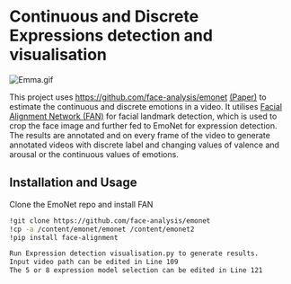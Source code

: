 # Continuous and Discrete Expressions detection and visualisation


![Emma.gif](Emma.gif)

This project uses https://github.com/face-analysis/emonet [(Paper)](https://www.nature.com/articles/s42256-020-00280-0) to estimate the continuous and discrete emotions in a video. It utilises [Facial Alignment Network (FAN)](https://github.com/1adrianb/face-alignment) for facial landmark detection, which is used to crop the face image and further fed to EmoNet for expression detection.
The results are annotated and on every frame of the video to generate annotated videos with discrete label and changing values of valence and arousal or the continuous values of emotions.

## Installation and Usage

Clone the EmoNet repo and install FAN
```bash
!git clone https://github.com/face-analysis/emonet
!cp -a /content/emonet/emonet /content/emonet2
!pip install face-alignment

Run Expression detection visualisation.py to generate results.
Input video path can be edited in Line 109 
The 5 or 8 expression model selection can be edited in Line 121
```
